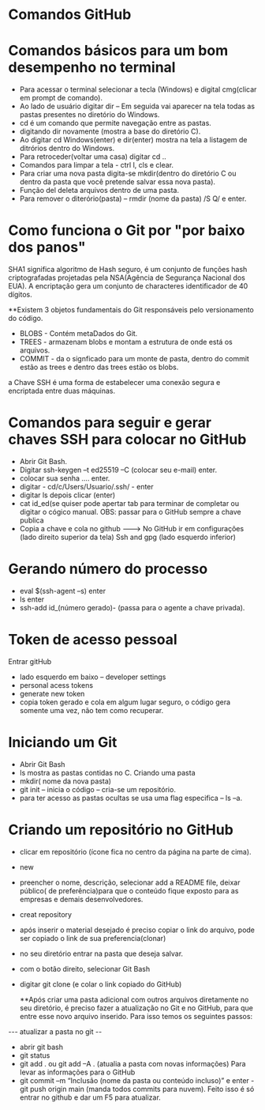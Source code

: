 # Comandos GitHub

# Comandos básicos para um bom desempenho no terminal

- Para acessar o terminal selecionar a tecla (Windows) e digital cmg(clicar em prompt de comando).
- Ao lado de usuário digitar dir – Em seguida vai aparecer na tela todas as  pastas presentes no  diretório do Windows.
- cd é um comando que permite navegação entre as pastas.
- digitando dir novamente (mostra a base do diretório C).
- Ao digitar cd Windows(enter) e dir(enter) mostra na tela a listagem de ditrórios dentro do Windows.
- Para retroceder(voltar uma casa) digitar cd ..
- Comandos para limpar a tela - ctrl l, cls e clear.
- Para criar uma nova pasta digita-se mkdir(dentro do diretório C ou dentro da pasta que você pretende salvar essa nova pasta).
- Função del deleta arquivos dentro de uma pasta.
- Para remover o diterório(pasta) – rmdir (nome da pasta) /S Q/ e enter.

# Como funciona o Git por "por  baixo dos panos"

 SHA1 significa algoritmo de Hash seguro, é um conjunto de funções hash criptografadas projetadas pela NSA(Agência de Segurança Nacional dos EUA).
 A encriptação gera um conjunto de characteres identificador de 40 dígitos.

 **Existem 3 objetos fundamentais do Git responsáveis pelo versionamento do código.
- BLOBS - Contém metaDados do Git.
- TREES - armazenam blobs e montam a estrutura de onde está os  arquivos.
- COMMIT - da o signficado para um monte de pasta, dentro do commit estão as trees e dentro das trees estão os blobs.

 a Chave SSH é  uma forma de estabelecer uma conexão segura e encriptada entre duas máquinas.

# Comandos para seguir e gerar chaves SSH para colocar no GitHub

- Abrir Git Bash.
- Digitar ssh-keygen –t ed25519 –C (colocar seu e-mail) enter.
- colocar sua senha .... enter.
- digitar - cd/c/Users/Usuario/.ssh/ - enter
- digitar ls depois clicar (enter)
- cat id_ed(se  quiser pode apertar tab para terminar de completar ou digitar o cógico manual. OBS: passar para o GitHub sempre a chave publica
- Copia a chave  e cola no github 
---> No GitHub ir em configurações (lado direito superior da tela)
Ssh and gpg (lado esquerdo inferior)

# Gerando número do processo
- eval $(ssh-agent –s) enter
- ls enter
- ssh-add id_(número gerado)- (passa para o agente a chave privada).

# Token de acesso pessoal
  Entrar gitHub
- lado esquerdo em baixo – developer settings
- personal acess tokens
- generate new token
- copia token gerado e cola em algum lugar seguro, o código gera somente uma vez, não tem como recuperar.

# Iniciando um Git

- Abrir Git Bash
- ls  mostra as pastas contidas no C.
 Criando uma pasta
- mkdir( nome da nova  pasta)
- git init – inicia  o código – cria-se um repositório.
- para ter acesso as pastas ocultas se usa uma flag especifica – ls –a.

# Criando um repositório no GitHub

- clicar em repositório (ícone fica no centro da página na parte de cima).
- new
- preencher o nome, descrição, selecionar add a README file, deixar público( de preferência)para que o conteúdo fique exposto para as empresas e demais desenvolvedores.
- creat repository
- após inserir o material desejado é preciso copiar o link do arquivo, pode ser copiado o link de sua preferencia(clonar)
- no seu diretório entrar na pasta que deseja salvar.
- com o botão direito, selecionar Git Bash
- digitar git clone (e colar o link copiado do GitHub)

	**Após criar uma pasta adicional com outros arquivos diretamente no seu diretório, é preciso fazer a atualização no Git e no GitHub, para que entre esse novo arquivo inserido. Para isso temos os seguintes passos:
	
--- atualizar a pasta no git --
- abrir git bash
- git status
- git add . ou git add –A . (atualia a pasta com novas informações)
Para levar as informações para o GitHub
- git commit  –m “Inclusão (nome da pasta ou conteúdo incluso)” e enter
-git push origin main (manda todos commits para nuvem).
Feito isso é só entrar no github e dar um F5  para atualizar.
